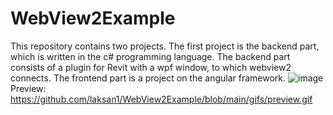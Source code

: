 # WebView2Example
This repository contains two projects. The first project is the backend part, which is written in the c# programming language. The backend part consists of a plugin for Revit with a wpf window, to which webview2 connects. The frontend part is a project on the angular framework.
![image](https://github.com/laksan1/WebView2Example/blob/main/gifs/preview.gif)
Preview:
https://github.com/laksan1/WebView2Example/blob/main/gifs/preview.gif

